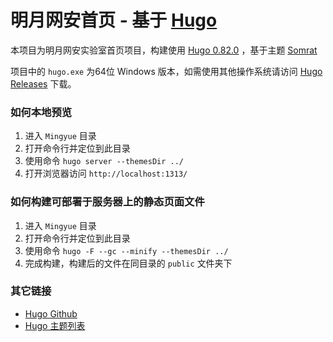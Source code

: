 # 明月网安首页 - 基于 [Hugo](https://gohugo.io/)
本项目为明月网安实验室首页项目，构建使用 [Hugo 0.82.0](https://github.com/gohugoio/hugo/releases/tag/v0.82.0) ，基于主题 [Somrat](https://github.com/somratpro/somrat)

项目中的 `hugo.exe` 为64位 Windows 版本，如需使用其他操作系统请访问 [Hugo Releases](https://github.com/gohugoio/hugo/releases) 下载。

### 如何本地预览
1. 进入 `Mingyue` 目录
2. 打开命令行并定位到此目录
3. 使用命令 `hugo server --themesDir ../`
4. 打开浏览器访问 `http://localhost:1313/`

### 如何构建可部署于服务器上的静态页面文件
1. 进入 `Mingyue` 目录
2. 打开命令行并定位到此目录
3. 使用命令 `hugo -F --gc --minify --themesDir ../`
4. 完成构建，构建后的文件在同目录的 `public` 文件夹下

### 其它链接
- [Hugo Github](https://github.com/gohugoio/hugo)
- [Hugo 主题列表](https://themes.gohugo.io/)
